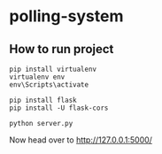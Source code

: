 # polling-system

## How to run project


```
pip install virtualenv
virtualenv env
env\Scripts\activate

pip install flask
pip install -U flask-cors

python server.py
```

Now head over to http://127.0.0.1:5000/



